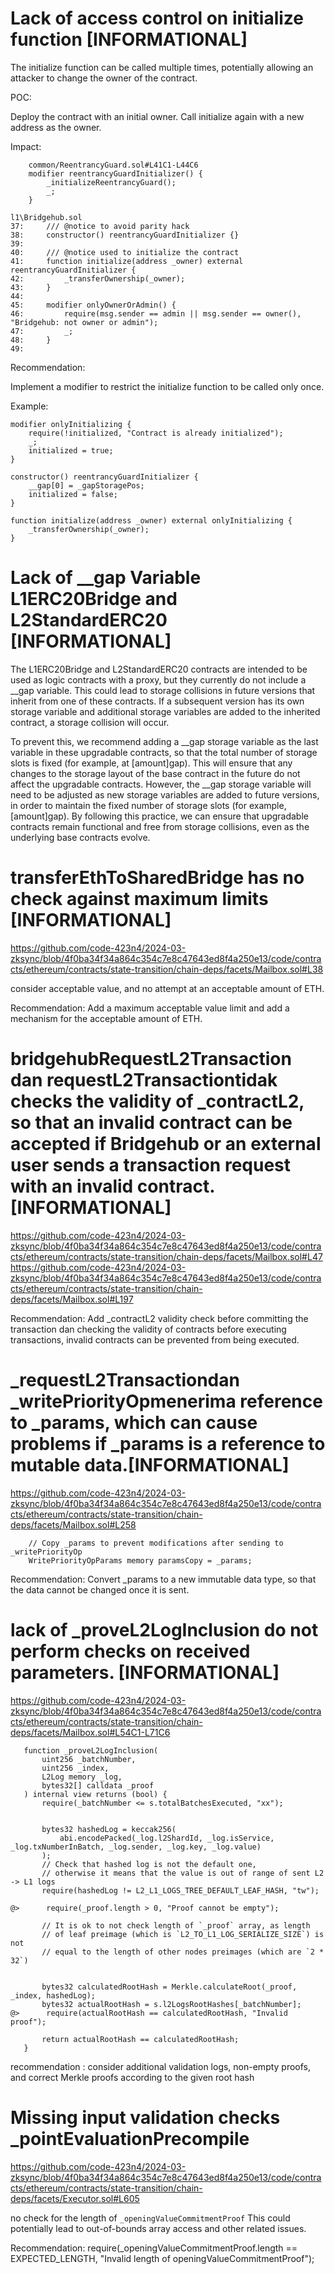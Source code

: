 # Lack of access control on initialize function [INFORMATIONAL]
The initialize function can be called multiple times, potentially allowing an attacker to change the owner of the contract.

POC:

Deploy the contract with an initial owner.
Call initialize again with a new address as the owner.

Impact:

```
    common/ReentrancyGuard.sol#L41C1-L44C6
    modifier reentrancyGuardInitializer() {
        _initializeReentrancyGuard();
        _;
    }
```

``` solidity
l1\Bridgehub.sol
37:     /// @notice to avoid parity hack
38:     constructor() reentrancyGuardInitializer {}
39: 
40:     /// @notice used to initialize the contract
41:     function initialize(address _owner) external reentrancyGuardInitializer {
42:         _transferOwnership(_owner);
43:     }
44: 
45:     modifier onlyOwnerOrAdmin() {
46:         require(msg.sender == admin || msg.sender == owner(), "Bridgehub: not owner or admin");
47:         _;
48:     }
49: 
```

Recommendation:

Implement a modifier to restrict the initialize function to be called only once.

Example:
``` solidity
modifier onlyInitializing {
    require(!initialized, "Contract is already initialized");
    _;
    initialized = true;
}

constructor() reentrancyGuardInitializer {
    __gap[0] = _gapStoragePos;
    initialized = false;
}

function initialize(address _owner) external onlyInitializing {
    _transferOwnership(_owner);
}
```


#  Lack of __gap Variable L1ERC20Bridge and L2StandardERC20 [INFORMATIONAL]

The L1ERC20Bridge and L2StandardERC20 contracts are intended to be used as logic contracts with a proxy, but they currently do not include a __gap variable. This could lead to storage collisions in future versions that inherit from one of these contracts. If a subsequent version has its own storage variable and additional storage variables are added to the inherited contract, a storage collision will occur.

To prevent this, we recommend adding a __gap storage variable as the last variable in these upgradable contracts, so that the total number of storage slots is fixed (for example, at [amount]gap). This will ensure that any changes to the storage layout of the base contract in the future do not affect the upgradable contracts. However, the __gap storage variable will need to be adjusted as new storage variables are added to future versions, in order to maintain the fixed number of storage slots (for example, [amount]gap). By following this practice, we can ensure that upgradable contracts remain functional and free from storage collisions, even as the underlying base contracts evolve.


# transferEthToSharedBridge has no check against maximum limits [INFORMATIONAL]

https://github.com/code-423n4/2024-03-zksync/blob/4f0ba34f34a864c354c7e8c47643ed8f4a250e13/code/contracts/ethereum/contracts/state-transition/chain-deps/facets/Mailbox.sol#L38

consider acceptable value, and no attempt at an acceptable amount of ETH.

Recommendation: Add a maximum acceptable value limit and add a mechanism for the acceptable amount of ETH.


# bridgehubRequestL2Transaction dan requestL2Transactiontidak checks the validity of _contractL2, so that an invalid contract can be accepted if Bridgehub or an external user sends a transaction request with an invalid contract. [INFORMATIONAL]

https://github.com/code-423n4/2024-03-zksync/blob/4f0ba34f34a864c354c7e8c47643ed8f4a250e13/code/contracts/ethereum/contracts/state-transition/chain-deps/facets/Mailbox.sol#L47
https://github.com/code-423n4/2024-03-zksync/blob/4f0ba34f34a864c354c7e8c47643ed8f4a250e13/code/contracts/ethereum/contracts/state-transition/chain-deps/facets/Mailbox.sol#L197

Recommendation: Add _contractL2 validity check before committing the transaction dan checking the validity of contracts before executing transactions, invalid contracts can be prevented from being executed.


# _requestL2Transactiondan _writePriorityOpmenerima reference to _params, which can cause problems if _params is a reference to mutable data.[INFORMATIONAL]

https://github.com/code-423n4/2024-03-zksync/blob/4f0ba34f34a864c354c7e8c47643ed8f4a250e13/code/contracts/ethereum/contracts/state-transition/chain-deps/facets/Mailbox.sol#L258

``` solidity
    // Copy _params to prevent modifications after sending to _writePriorityOp
    WritePriorityOpParams memory paramsCopy = _params;
```

Recommendation: Convert _params to a new immutable data type, so that the data cannot be changed once it is sent.

# lack of _proveL2LogInclusion do not perform checks on received parameters.  [INFORMATIONAL]
 
 https://github.com/code-423n4/2024-03-zksync/blob/4f0ba34f34a864c354c7e8c47643ed8f4a250e13/code/contracts/ethereum/contracts/state-transition/chain-deps/facets/Mailbox.sol#L54C1-L71C6

 ``` audit
    function _proveL2LogInclusion(
        uint256 _batchNumber,
        uint256 _index,
        L2Log memory _log,
        bytes32[] calldata _proof
    ) internal view returns (bool) {
        require(_batchNumber <= s.totalBatchesExecuted, "xx");


        bytes32 hashedLog = keccak256(
            abi.encodePacked(_log.l2ShardId, _log.isService, _log.txNumberInBatch, _log.sender, _log.key, _log.value)
        );
        // Check that hashed log is not the default one,
        // otherwise it means that the value is out of range of sent L2 -> L1 logs
        require(hashedLog != L2_L1_LOGS_TREE_DEFAULT_LEAF_HASH, "tw");

@>      require(_proof.length > 0, "Proof cannot be empty");

        // It is ok to not check length of `_proof` array, as length
        // of leaf preimage (which is `L2_TO_L1_LOG_SERIALIZE_SIZE`) is not
        // equal to the length of other nodes preimages (which are `2 * 32`)


        bytes32 calculatedRootHash = Merkle.calculateRoot(_proof, _index, hashedLog);
        bytes32 actualRootHash = s.l2LogsRootHashes[_batchNumber];
@>      require(actualRootHash == calculatedRootHash, "Invalid proof");  

        return actualRootHash == calculatedRootHash;
    }
```

recommendation : consider additional validation logs, non-empty proofs, and correct Merkle proofs according to the given root hash


# Missing input validation checks _pointEvaluationPrecompile

https://github.com/code-423n4/2024-03-zksync/blob/4f0ba34f34a864c354c7e8c47643ed8f4a250e13/code/contracts/ethereum/contracts/state-transition/chain-deps/facets/Executor.sol#L605

no check for the length of `_openingValueCommitmentProof` This could potentially lead to out-of-bounds array access and other related issues.

Recommendation:
require(_openingValueCommitmentProof.length == EXPECTED_LENGTH, "Invalid length of openingValueCommitmentProof");